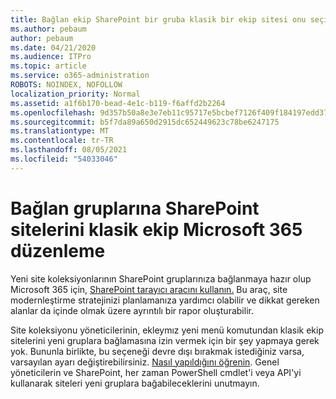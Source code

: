 ```yaml
---
title: Bağlan ekip SharePoint bir gruba klasik bir ekip sitesi onu seçin
ms.author: pebaum
author: pebaum
ms.date: 04/21/2020
ms.audience: ITPro
ms.topic: article
ms.service: o365-administration
ROBOTS: NOINDEX, NOFOLLOW
localization_priority: Normal
ms.assetid: a1f6b170-bead-4e1c-b119-f6affd2b2264
ms.openlocfilehash: 9d357b50a8e3e7eb11c95717e5bcbef7126f409f184197edd3705c3039241bbe
ms.sourcegitcommit: b5f7da89a650d2915dc652449623c78be6247175
ms.translationtype: MT
ms.contentlocale: tr-TR
ms.lasthandoff: 08/05/2021
ms.locfileid: "54033046"
---
```

# <a name="connect-classic-sharepoint-team-sites-to-new-microsoft-365-groups"></a>Bağlan gruplarına SharePoint sitelerini klasik ekip Microsoft 365 düzenleme

Yeni site koleksiyonlarının SharePoint gruplarınıza bağlanmaya hazır olup Microsoft 365 için, [SharePoint tarayıcı aracını kullanın.](https://go.microsoft.com/fwlink/?linkid=873066) Bu araç, site modernleştirme stratejinizi planlamanıza yardımcı olabilir ve dikkat gereken alanlar da içinde olmak üzere ayrıntılı bir rapor oluşturabilir.
  
Site koleksiyonu yöneticilerinin, ekleymız yeni menü komutundan klasik ekip sitelerini yeni gruplara bağlamasına izin vermek için bir şey yapmaya gerek yok. Bununla birlikte, bu seçeneği devre dışı bırakmak istediğiniz varsa, varsayılan ayarı değiştirebilirsiniz. [Nasıl yapıldığını öğrenin](https://go.microsoft.com/fwlink/?linkid=2004316). Genel yöneticilerin ve SharePoint, her zaman PowerShell cmdlet'i veya API'yi kullanarak siteleri yeni gruplara bağabileceklerini unutmayın.
  

